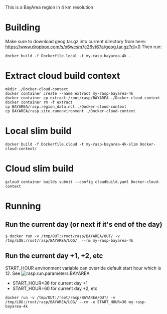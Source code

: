 This is a BayArea region in 4 km resolution

# Building
Make sure to download geog.tar.gz into current directory from here: https://www.dropbox.com/s/x6wcsm7c26vt67a/geog.tar.gz?dl=0
Then run:

```
docker build -f Dockerfile.local -t my-rasp-bayarea-4k .
```

# Extract cloud build context
```
mkdir ./Docker-cloud-context
docker container create --name extract my-rasp-bayarea-4k
docker container cp extract:/root/rasp/BAYAREA ./Docker-cloud-context
docker container rm -f extract
cp BAYAREA/rasp.region_data.ncl ./Docker-cloud-context
cp BAYAREA/rasp.site.runenvironment ./Docker-cloud-context
```

# Local slim build
```
docker build -f Dockerfile.cloud -t my-rasp-bayarea-4k-slim Docker-cloud-context/
```

# Cloud slim build
```
gcloud container builds submit --config cloudbuild.yaml Docker-cloud-context
```

# Running
## Run the current day (or next if it's end of the day)

```
$ docker run -v /tmp/OUT:/root/rasp/BAYAREA/OUT/ -v /tmp/LOG:/root/rasp/BAYAREA/LOG/  --rm my-rasp-bayarea-4k
```

## Run the current day +1, +2, etc

START_HOUR environment variable can override default start hour which is 12. See ![rasp.run.parameters.BAYAREA](BAYAREA/rasp.run.parameters.BAYAREA)

* START_HOUR=36 for current day +1
* START_HOUR=60 for current day +2, etc

```
docker run -v /tmp/OUT:/root/rasp/BAYAREA/OUT/ -v /tmp/LOG:/root/rasp/BAYAREA/LOG/ --rm -e START_HOUR=36 my-rasp-bayarea-4k
```
